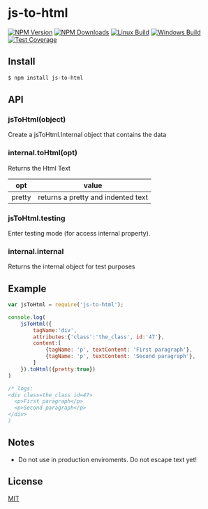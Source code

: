 # js-to-html

[![NPM Version][npm-image]][npm-url]
[![NPM Downloads][downloads-image]][downloads-url]
[![Linux Build][travis-image]][travis-url]
[![Windows Build][appveyor-image]][appveyor-url]
[![Test Coverage][coveralls-image]][coveralls-url]

## Install

```sh
$ npm install js-to-html
```

## API

### jsToHtml(object)

Create a jsToHtml.Internal object that contains the data

### internal.toHtml(opt)

Returns the Html Text

opt  | value
-----|-------
pretty | returns a pretty and indented text

### jsToHtml.testing

Enter testing mode (for access internal property).

### internal.internal

Returns the internal object for test purposes


## Example

```js
var jsToHtml = require('js-to-html');

console.log(
    jsToHtml({
        tagName:'div',
        attributes:{'class':'the_class', id:'47'},
        content:[
            {tagName: 'p', textContent: 'First paragraph'},
            {tagName: 'p', textContent: 'Second paragraph'},
        ]
    }).toHtml({pretty:true})
)

/* logs:
<div class=the_class id=47>
  <p>First paragraph</p>
  <p>Second paragraph</p>
</div>
)
```

## Notes

* Do not use in production enviroments. Do not escape text yet!

## License

[MIT](LICENSE)

[npm-image]: https://img.shields.io/npm/v/js-to-html.svg?style=flat
[npm-url]: https://npmjs.org/package/js-to-html
[travis-image]: https://img.shields.io/travis/codenautas/js-to-html/master.svg?label=linux&style=flat
[travis-url]: https://travis-ci.org/codenautas/js-to-html
[appveyor-image]: https://img.shields.io/appveyor/ci/emilioplatzer/js-to-html/master.svg?label=windows&style=flat
[appveyor-url]: https://ci.appveyor.com/project/emilioplatzer/js-to-html
[coveralls-image]: https://img.shields.io/coveralls/codenautas/js-to-html/master.svg?style=flat
[coveralls-url]: https://coveralls.io/r/codenautas/js-to-html
[downloads-image]: https://img.shields.io/npm/dm/js-to-html.svg?style=flat
[downloads-url]: https://npmjs.org/package/js-to-html
